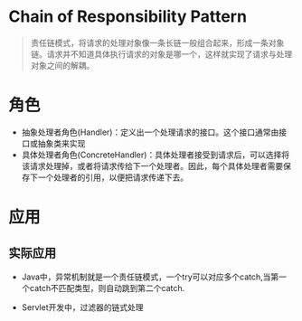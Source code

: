 # Chain of Responsibility Pattern
> 责任链模式，将请求的处理对象像一条长链一般组合起来，形成一条对象链。请求并不知道具体执行请求的对象是哪一个，这样就实现了请求与处理对象之间的解耦。

# 角色
* 抽象处理者角色(Handler)：定义出一个处理请求的接口。这个接口通常由接口或抽象类来实现
* 具体处理者角色(ConcreteHandler)：具体处理者接受到请求后，可以选择将该请求处理掉，或者将请求传给下一个处理者。因此，每个具体处理者需要保存下一个处理者的引用，以便把请求传递下去。
# 应用

## 实际应用
* Java中，异常机制就是一个责任链模式，一个try可以对应多个catch,当第一个catch不匹配类型，则自动跳到第二个catch.

* Servlet开发中，过滤器的链式处理

